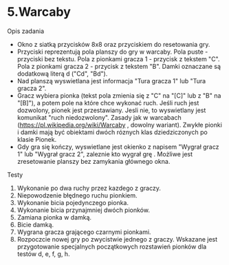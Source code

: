 # 5.Warcaby


Opis zadania

- Okno z siatką przycisków 8x8 oraz przyciskiem do resetowania gry.
- Przyciski reprezentują pola planszy do gry w warcaby. Pola puste - przyciski bez tekstu. Pola z pionkami gracza 1 - przycisk z tekstem "C". Pola z pionkami gracza
2 - przycisk z tekstem "B". Damki oznaczane są dodatkową literą d ("Cd", "Bd").
- Nad planszą wyswietlana jest informacja "Tura gracza 1" lub "Tura gracza 2".
- Gracz wybiera pionka (tekst pola zmienia się z "C" na "[C]" lub z "B" na "[B]"), a potem pole na które chce wykonać ruch. Jeśli ruch jest dozwolony, pionek jest przestawiany. Jesli nie, to wyswietlany jest komunikat "ruch niedozwolony".
Zasady jak  w  warcabach  (https://pl.wikipedia.org/wiki/Warcaby ,  dowolny wariant). Zwykłe pionki i damki mają być obiektami dwóch róznych klas dziedziczonych po klasie Pionek.
- Gdy gra się kończy, wyswietlane jest okienko z napisem "Wygrał gracz 1" lub
"Wygrał gracz 2", zaleznie kto wygrał grę . Możliwe jest zresetowanie planszy bez zamykania głównego okna.

Testy
1.	Wykonanie po dwa ruchy przez kazdego z graczy.
2.	Niepowodzenie błędnego ruchu pionkiem.
3.	Wykonanie bicia pojedynczego pionka.
4.	Wykonanie bicia przynajmniej dwóch pionków.
5.	Zamiana pionka w damką.
6.	Bicie damką.
7.	Wygrana gracza grającego czarnymi pionkami.
8.	Rozpoczcie nowej gry po zwycistwie jednego z graczy.
Wskazane jest przygotowanie specjalnych początkowych rozstawień pionków dla testów d, e, f, g, h.

